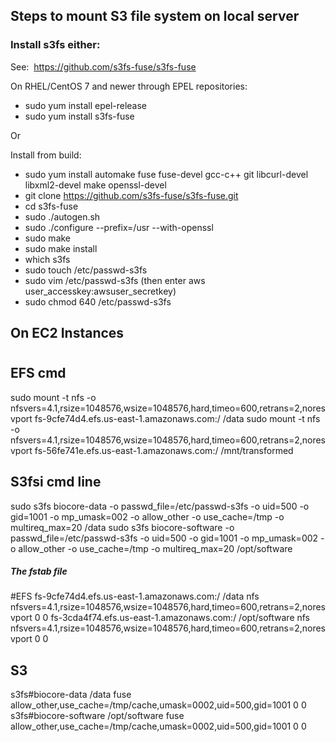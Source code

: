 ## Steps to mount S3 file system on local server
### Install s3fs  either:
See:  https://github.com/s3fs-fuse/s3fs-fuse

On RHEL/CentOS 7 and newer through EPEL repositories:
- sudo yum install epel-release 
- sudo yum install s3fs-fuse

Or 

Install from build:
- sudo yum install automake fuse fuse-devel gcc-c++ git libcurl-devel libxml2-devel make openssl-devel 
- git clone https://github.com/s3fs-fuse/s3fs-fuse.git 
- cd s3fs-fuse 
- sudo ./autogen.sh 
- sudo ./configure --prefix=/usr --with-openssl 
- sudo make 
- sudo make install 
- which s3fs 
- sudo touch /etc/passwd-s3fs 
- sudo vim /etc/passwd-s3fs (then enter aws user_accesskey:awsuser_secretkey) 
- sudo chmod 640 /etc/passwd-s3fs


## On EC2 Instances
#
## EFS cmd
sudo mount -t nfs -o nfsvers=4.1,rsize=1048576,wsize=1048576,hard,timeo=600,retrans=2,noresvport  fs-9cfe74d4.efs.us-east-1.amazonaws.com:/ /data
sudo mount -t nfs -o nfsvers=4.1,rsize=1048576,wsize=1048576,hard,timeo=600,retrans=2,noresvport  fs-56fe741e.efs.us-east-1.amazonaws.com:/ /mnt/transformed
## S3fsi cmd line 
sudo s3fs biocore-data  -o passwd_file=/etc/passwd-s3fs -o uid=500 -o gid=1001 -o mp_umask=002 -o allow_other -o use_cache=/tmp  -o multireq_max=20 /data
sudo s3fs biocore-software  -o passwd_file=/etc/passwd-s3fs -o uid=500 -o gid=1001 -o mp_umask=002 -o allow_other -o use_cache=/tmp  -o multireq_max=20 /opt/software


##### The fstab file
#EFS 
fs-9cfe74d4.efs.us-east-1.amazonaws.com:/       /data    nfs     nfsvers=4.1,rsize=1048576,wsize=1048576,hard,timeo=600,retrans=2,noresvport       0       0
fs-3cda4f74.efs.us-east-1.amazonaws.com:/       /opt/software   nfs     nfsvers=4.1,rsize=1048576,wsize=1048576,hard,timeo=600,retrans=2,noresvport       0       0

## S3 
s3fs#biocore-data   /data   fuse    allow_other,use_cache=/tmp/cache,umask=0002,uid=500,gid=1001       0       0
s3fs#biocore-software   /opt/software   fuse    allow_other,use_cache=/tmp/cache,umask=0002,uid=500,gid=1001       0       0

